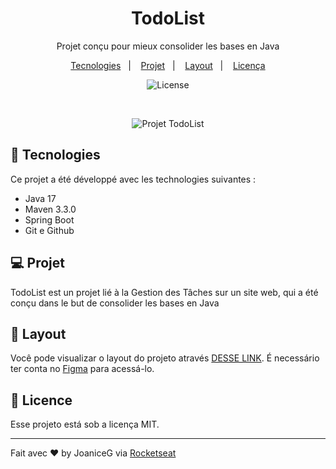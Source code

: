 <h1 align="center"> TodoList </h1>

<p align="center">
  Projet conçu pour mieux consolider les bases en Java
</p>

<p align="center">
  <a href="#-tecnologies">Tecnologies</a>&nbsp;&nbsp;&nbsp;|&nbsp;&nbsp;&nbsp;
  <a href="#-projeto">Projet</a>&nbsp;&nbsp;&nbsp;|&nbsp;&nbsp;&nbsp;
  <a href="#-layout">Layout</a>&nbsp;&nbsp;&nbsp;|&nbsp;&nbsp;&nbsp;
  <a href="#memo-licença">Licença</a>
</p>

<p align="center">
  <img alt="License" src="https://img.shields.io/static/v1?label=license&message=MIT&color=49AA26&labelColor=000000">
</p>

<br>

<p align="center">
  <img alt="Projet TodoList" src="#">
</p>

## 🚀 Tecnologies

Ce projet a été développé avec les technologies suivantes :

- Java 17
- Maven 3.3.0
- Spring Boot
- Git e Github

## 💻 Projet

TodoList est un projet lié à la Gestion des Tâches sur un site web, qui a été conçu dans le but de consolider les bases en Java

## 🔖 Layout

Você pode visualizar o layout do projeto através [DESSE LINK](#Figma). É necessário ter conta no [Figma](https://figma.com) para acessá-lo.

## :memo: Licence

Esse projeto está sob a licença MIT.

---

Fait avec ♥ by JoaniceG via [Rocketseat](https://www.rocketseat.com.br/)
